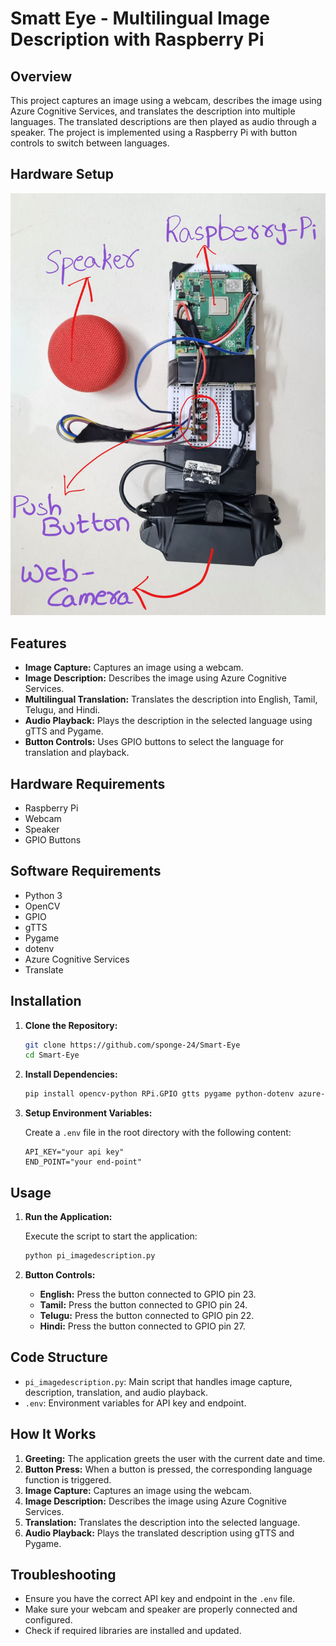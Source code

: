 # Smatt Eye - Multilingual Image Description with Raspberry Pi

## Overview

This project captures an image using a webcam, describes the image using Azure Cognitive Services, and translates the description into multiple languages. The translated descriptions are then played as audio through a speaker. The project is implemented using a Raspberry Pi with button controls to switch between languages.

## Hardware Setup

![Hardware Setup](hardware_setup.jpg)

## Features

- **Image Capture:** Captures an image using a webcam.
- **Image Description:** Describes the image using Azure Cognitive Services.
- **Multilingual Translation:** Translates the description into English, Tamil, Telugu, and Hindi.
- **Audio Playback:** Plays the description in the selected language using gTTS and Pygame.
- **Button Controls:** Uses GPIO buttons to select the language for translation and playback.

## Hardware Requirements

- Raspberry Pi
- Webcam
- Speaker
- GPIO Buttons

## Software Requirements

- Python 3
- OpenCV
- GPIO
- gTTS
- Pygame
- dotenv
- Azure Cognitive Services
- Translate

## Installation

1. **Clone the Repository:**

   ```bash
   git clone https://github.com/sponge-24/Smart-Eye
   cd Smart-Eye
   ```

2. **Install Dependencies:**

   ```bash
   pip install opencv-python RPi.GPIO gtts pygame python-dotenv azure-cognitiveservices-vision-computervision translate
   ```

3. **Setup Environment Variables:**

   Create a `.env` file in the root directory with the following content:

   ```env
   API_KEY="your api key"
   END_POINT="your end-point"
   ```

## Usage

1. **Run the Application:**

   Execute the script to start the application:

   ```bash
   python pi_imagedescription.py
   ```

2. **Button Controls:**

   - **English:** Press the button connected to GPIO pin 23.
   - **Tamil:** Press the button connected to GPIO pin 24.
   - **Telugu:** Press the button connected to GPIO pin 22.
   - **Hindi:** Press the button connected to GPIO pin 27.

## Code Structure

- `pi_imagedescription.py`: Main script that handles image capture, description, translation, and audio playback.
- `.env`: Environment variables for API key and endpoint.

## How It Works

1. **Greeting:** The application greets the user with the current date and time.
2. **Button Press:** When a button is pressed, the corresponding language function is triggered.
3. **Image Capture:** Captures an image using the webcam.
4. **Image Description:** Describes the image using Azure Cognitive Services.
5. **Translation:** Translates the description into the selected language.
6. **Audio Playback:** Plays the translated description using gTTS and Pygame.

## Troubleshooting

- Ensure you have the correct API key and endpoint in the `.env` file.
- Make sure your webcam and speaker are properly connected and configured.
- Check if required libraries are installed and updated.
